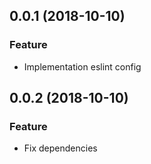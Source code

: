 <a name="0.0.1"></a>
## 0.0.1 (2018-10-10)

### Feature

* Implementation eslint config

<a name="0.0.2"></a>
## 0.0.2 (2018-10-10)

### Feature

* Fix dependencies

